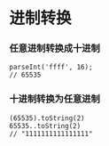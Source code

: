 # 进制转换

### 任意进制转换成十进制

    parseInt('ffff', 16);
    // 65535

### 十进制转换为任意进制

    (65535).toString(2)
    65535..toString(2)
    // "1111111111111111"

